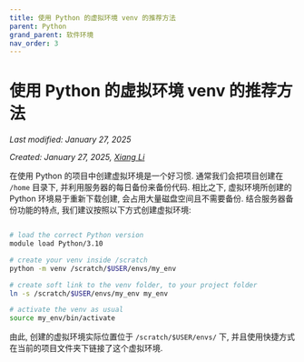 ```yaml
---
title: 使用 Python 的虚拟环境 venv 的推荐方法
parent: Python
grand_parent: 软件环境
nav_order: 3
---
```


# 使用 Python 的虚拟环境 venv 的推荐方法
*Last modified: January 27, 2025*

*Created: January 27, 2025, [Xiang Li](mailto:646873166@qq.com)*

在使用 Python 的项目中创建虚拟环境是一个好习惯. 
通常我们会把项目创建在 `/home` 目录下, 并利用服务器的每日备份来备份代码. 相比之下, 虚拟环境所创建的 Python 环境易于重新下载创建, 会占用大量磁盘空间且不需要备份. 结合服务器备份功能的特点, 我们建议按照以下方式创建虚拟环境:

```bash

# load the correct Python version
module load Python/3.10

# create your venv inside /scratch
python -m venv /scratch/$USER/envs/my_env

# create soft link to the venv folder, to your project folder
ln -s /scratch/$USER/envs/my_env my_env

# activate the venv as usual
source my_env/bin/activate
```

由此, 创建的虚拟环境实际位置位于 `/scratch/$USER/envs/` 下, 并且使用快捷方式在当前的项目文件夹下链接了这个虚拟环境.

